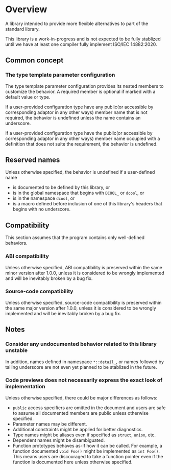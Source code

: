 # Overview

A library intended to provide more flexible alternatives to part of the standard library.

This library is a work-in-progress and is not expected to be fully stablized until we have at least one compiler fully implement ISO/IEC 14882:2020.

## Common concept

### The type template parameter configuration

The type template parameter configuration provides its nested members to customize the behavior. A required member is optional if marked with a default value or type.

If a user-provided configuration type have any public(or accessible by corresponding adaptor in any other ways) member name that is not required, the behavior is undefined unless the name contains an underscore.

If a user-provided configuration type have the public(or accessible by corresponding adaptor in any other ways) member name occupied with a definition that does not suite the requirement, the behavior is undefined.

## Reserved names

Unless otherwise specified, the behavior is undefined if a user-defined name

- is documented to be defined by this library, or
- is in the global namespace that begins with `DCOOL_` or `dcool`, or
- is in the namespace `dcool`, or
- is a macro defined before inclusion of one of this library's headers that begins with no underscore.

## Compatibility

This section assumes that the program contains only well-defined behaviors.

### ABI compatibility

Unless otherwise specified, ABI compatibility is preserved within the same minor version after 1.0.0, unless it is considered to be wrongly implemented and will be inevitably broken by a bug fix.

### Source-code compatibility

Unless otherwise specified, source-code compatibility is preserved within the same major version after 1.0.0, unless it is considered to be wrongly implemented and will be inevitably broken by a bug fix.

## Notes

### Consider any undocumented behavior related to this library unstable

In addition, names defined in namespace `*::detail_`, or names followed by tailing underscore are not even yet planned to be stablized in the future.

### Code previews does not necessarily express the exact look of implementation

Unless otherwise specified, there could be major differences as follows:

- `public` access specifiers are omitted in the document and users are safe to assume all documented members are public unless otherwise specified.
- Parameter names may be different.
- Additional constraints might be applied for better diagnostics.
- Type names might be aliases even if specified as `struct`, `union`, etc.
- Dependent names might be disambiguated.
- Function prototypes behaves as-if how it can be called. For example, a function documented `void Foo()` might be implemented as `int Foo()`. This means users are discouraged to take a function pointer even if the function is documented here unless otherwise specified.
